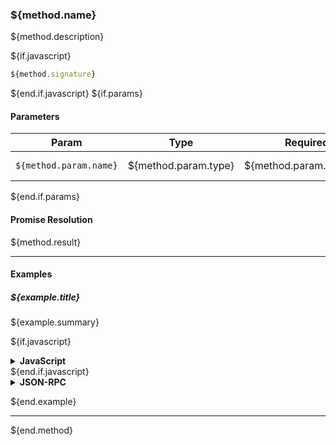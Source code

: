 ### ${method.name}
${method.description}

${if.javascript}
```typescript
${method.signature}
```
${end.if.javascript}
${if.params}

#### Parameters

| Param                  | Type                 | Required                 | Summary                 |
| ---------------------- | -------------------- | ------------------------ | ----------------------- |
| `${method.param.name}` | ${method.param.type} | ${method.param.required} | ${method.param.summary} ${method.param.constraints} |

${end.if.params}

#### Promise Resolution

${method.result}

---

#### Examples

##### ${example.title}
${example.summary}

${if.javascript}
<details>
  <summary><b>JavaScript</b></summary>

```javascript
${example.javascript}
```
Value of `${method.result.name}`

```javascript
${example.result}
```

</details>
${end.if.javascript}

<details>
  <summary><b>JSON-RPC</b></summary>

###### Request

```json
${example.jsonrpc}
```

###### Response

```json
${example.response}
```

</details>

${end.example}


---
${end.method}
